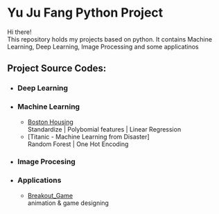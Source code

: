 # Yu Ju Fang Python Project

Hi there!\
This repository holds my projects based on python. It contains Machine Learning, Deep Learning, Image Processing and some applicatinos 

## Project Source Codes:
* ### Deep Learning
* ### Machine Learning
  * [Boston Housing](Machine_Learning/Boston_Housing/boston_housing_competition.py)\
    Standardize | Polybomial features | Linear Regression
  * [Titanic - Machine Learning from Disaster]\
    Random Forest | One Hot Encoding
* ### Image Procesing 
* ### Applications
  * [Breakout_Game](Applications/Breakout_Game/breakout.py)\
    animation & game designing
 
